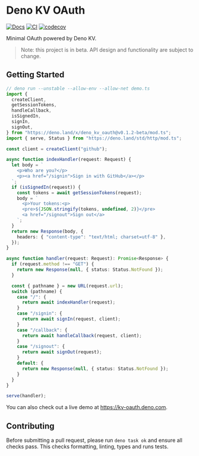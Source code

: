 # Deno KV OAuth

[![Docs](https://doc.deno.land/badge.svg)](https://doc.deno.land/https://deno.land/x/deno_kv_oauth/mod.ts)
[![CI](https://github.com/denoland/deno_kv_oauth/actions/workflows/ci.yml/badge.svg)](https://github.com/denoland/deno_kv_oauth/actions/workflows/ci.yml)
[![codecov](https://codecov.io/gh/denoland/deno_kv_oauth/branch/main/graph/badge.svg?token=UZ570U128Z)](https://codecov.io/gh/denoland/deno_kv_oauth)

Minimal OAuth powered by Deno KV.

> Note: this project is in beta. API design and functionality are subject to
> change.

## Getting Started

```ts
// deno run --unstable --allow-env --allow-net demo.ts
import {
  createClient,
  getSessionTokens,
  handleCallback,
  isSignedIn,
  signIn,
  signOut,
} from "https://deno.land/x/deno_kv_oauth@v0.1.2-beta/mod.ts";
import { serve, Status } from "https://deno.land/std/http/mod.ts";

const client = createClient("github");

async function indexHandler(request: Request) {
  let body = `
    <p>Who are you?</p>
    <p><a href="/signin">Sign in with GitHub</a></p>
  `;
  if (isSignedIn(request)) {
    const tokens = await getSessionTokens(request);
    body = `
      <p>Your tokens:<p>
      <pre>${JSON.stringify(tokens, undefined, 2)}</pre>
      <a href="/signout">Sign out</a>
    `;
  }
  return new Response(body, {
    headers: { "content-type": "text/html; charset=utf-8" },
  });
}

async function handler(request: Request): Promise<Response> {
  if (request.method !== "GET") {
    return new Response(null, { status: Status.NotFound });
  }

  const { pathname } = new URL(request.url);
  switch (pathname) {
    case "/": {
      return await indexHandler(request);
    }
    case "/signin": {
      return await signIn(request, client);
    }
    case "/callback": {
      return await handleCallback(request, client);
    }
    case "/signout": {
      return await signOut(request);
    }
    default: {
      return new Response(null, { status: Status.NotFound });
    }
  }
}

serve(handler);
```

You can also check out a live demo at https://kv-oauth.deno.com.

## Contributing

Before submitting a pull request, please run `deno task ok` and ensure all
checks pass. This checks formatting, linting, types and runs tests.
